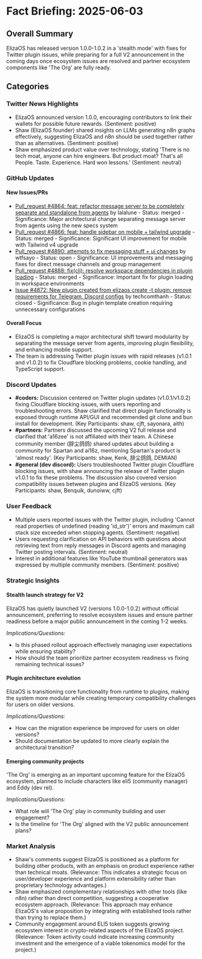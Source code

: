 # Fact Briefing: 2025-06-03

## Overall Summary
ElizaOS has released version 1.0.0-1.0.2 in a 'stealth mode' with fixes for Twitter plugin issues, while preparing for a full V2 announcement in the coming days once ecosystem issues are resolved and partner ecosystem components like 'The Org' are fully ready.

## Categories

### Twitter News Highlights
- ElizaOS announced version 1.0.0, encouraging contributors to link their wallets for possible future rewards. (Sentiment: positive)
- Shaw (ElizaOS founder) shared insights on LLMs generating n8n graphs effectively, suggesting ElizaOS and n8n should be used together rather than as alternatives. (Sentiment: positive)
- Shaw emphasized product value over technology, stating 'There is no tech moat, anyone can hire engineers. But product moat? That's all People. Taste. Experience. Hard won lessons.' (Sentiment: neutral)

### GitHub Updates

#### New Issues/PRs
- [Pull_request #4864: feat: refactor message server to be completely separate and standalone from agents](https://github.com/elizaOS/eliza/pull/4864) by lalalune - Status: merged - Significance: Major architectural change separating message server from agents using the new specs system
- [Pull_request #4866: feat: handle sidebar on mobile + tailwind upgrade](https://github.com/elizaOS/eliza/pull/4866) - Status: merged - Significance: Significant UI improvement for mobile with Tailwind v4 upgrade
- [Pull_request #4890: attempts to fix messaging stuff + ui changes](https://github.com/elizaOS/eliza/pull/4890) by wtfsayo - Status: open - Significance: UI improvements and messaging fixes for direct message channels and group management
- [Pull_request #4888: fix(cli): resolve workspace dependencies in plugin loading](https://github.com/elizaOS/eliza/pull/4888) - Status: merged - Significance: Important fix for plugin loading in workspace environments
- [Issue #4872: New plugin created from elizaos create -t plugin: remove requirements for Telegram, Discord configs](https://github.com/elizaOS/eliza/issues/4872) by techcomthanh - Status: closed - Significance: Bug in plugin template creation requiring unnecessary configurations

#### Overall Focus
- ElizaOS is completing a major architectural shift toward modularity by separating the message server from agents, improving plugin flexibility, and enhancing mobile support.
- The team is addressing Twitter plugin issues with rapid releases (v1.0.1 and v1.0.2) to fix Cloudflare blocking problems, cookie handling, and TypeScript support.

### Discord Updates
- **#coders:** Discussion centered on Twitter plugin updates (v1.0.1/v1.0.2) fixing Cloudflare blocking issues, with users reporting and troubleshooting errors. Shaw clarified that direct plugin functionality is exposed through runtime API/GUI and recommended git clone and bun install for development. (Key Participants: shaw, cjft, sayonara, aith)
- **#partners:** Partners discussed the upcoming V2 full release and clarified that 'a16zee' is not affiliated with their team. A Chinese community member (辞尘鸽鸽) shared updates about building a community for Spartan and ai16z, mentioning Spartan's product is 'almost ready'. (Key Participants: shaw, Kenk, 辞尘鸽鸽, DEMIAN)
- **#general (dev discord):** Users troubleshooted Twitter plugin Cloudflare blocking issues, with shaw announcing the release of Twitter plugin v1.0.1 to fix these problems. The discussion also covered version compatibility issues between plugins and ElizaOS versions. (Key Participants: shaw, Benquik, dunoiww, cjft)

### User Feedback
- Multiple users reported issues with the Twitter plugin, including 'Cannot read properties of undefined (reading 'id_str')' errors and maximum call stack size exceeded when stopping agents. (Sentiment: negative)
- Users requesting clarification on API behaviors with questions about retrieving text from reply messages in Discord agents and managing Twitter posting intervals. (Sentiment: neutral)
- Interest in additional features like YouTube thumbnail generators was expressed by multiple community members. (Sentiment: positive)

### Strategic Insights

#### Stealth launch strategy for V2
ElizaOS has quietly launched V2 (versions 1.0.0-1.0.2) without official announcement, preferring to resolve ecosystem issues and ensure partner readiness before a major public announcement in the coming 1-2 weeks.

*Implications/Questions:*
  - Is this phased rollout approach effectively managing user expectations while ensuring stability?
  - How should the team prioritize partner ecosystem readiness vs fixing remaining technical issues?

#### Plugin architecture evolution
ElizaOS is transitioning core functionality from runtime to plugins, making the system more modular while creating temporary compatibility challenges for users on older versions.

*Implications/Questions:*
  - How can the migration experience be improved for users on older versions?
  - Should documentation be updated to more clearly explain the architectural transition?

#### Emerging community projects
'The Org' is emerging as an important upcoming feature for the ElizaOS ecosystem, planned to include characters like eli5 (community manager) and Eddy (dev rel).

*Implications/Questions:*
  - What role will 'The Org' play in community building and user engagement?
  - Is the timeline for 'The Org' aligned with the V2 public announcement plans?

### Market Analysis
- Shaw's comments suggest ElizaOS is positioned as a platform for building other products, with an emphasis on product experience rather than technical moats. (Relevance: This indicates a strategic focus on user/developer experience and platform extensibility rather than proprietary technology advantages.)
- Shaw emphasized complementary relationships with other tools (like n8n) rather than direct competition, suggesting a cooperative ecosystem approach. (Relevance: This approach may enhance ElizaOS's value proposition by integrating with established tools rather than trying to replace them.)
- Community engagement around ELI5 token suggests growing ecosystem interest in crypto-related aspects of the ElizaOS project. (Relevance: Token activity could indicate increasing community investment and the emergence of a viable tokenomics model for the project.)